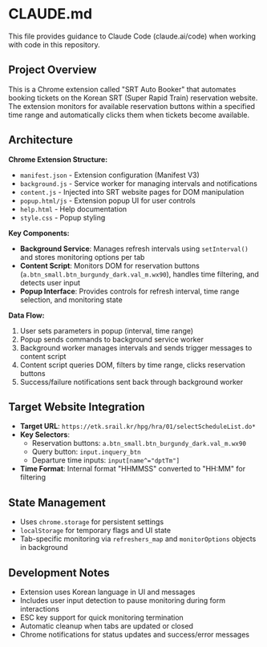 # CLAUDE.md

This file provides guidance to Claude Code (claude.ai/code) when working with code in this repository.

## Project Overview

This is a Chrome extension called "SRT Auto Booker" that automates booking tickets on the Korean SRT (Super Rapid Train) reservation website. The extension monitors for available reservation buttons within a specified time range and automatically clicks them when tickets become available.

## Architecture

**Chrome Extension Structure:**
- `manifest.json` - Extension configuration (Manifest V3)
- `background.js` - Service worker for managing intervals and notifications
- `content.js` - Injected into SRT website pages for DOM manipulation
- `popup.html/js` - Extension popup UI for user controls
- `help.html` - Help documentation
- `style.css` - Popup styling

**Key Components:**
- **Background Service**: Manages refresh intervals using `setInterval()` and stores monitoring options per tab
- **Content Script**: Monitors DOM for reservation buttons (`a.btn_small.btn_burgundy_dark.val_m.wx90`), handles time filtering, and detects user input
- **Popup Interface**: Provides controls for refresh interval, time range selection, and monitoring state

**Data Flow:**
1. User sets parameters in popup (interval, time range)
2. Popup sends commands to background service worker
3. Background worker manages intervals and sends trigger messages to content script
4. Content script queries DOM, filters by time range, clicks reservation buttons
5. Success/failure notifications sent back through background worker

## Target Website Integration

- **Target URL**: `https://etk.srail.kr/hpg/hra/01/selectScheduleList.do*`
- **Key Selectors**: 
  - Reservation buttons: `a.btn_small.btn_burgundy_dark.val_m.wx90`
  - Query button: `input.inquery_btn`
  - Departure time inputs: `input[name^="dptTm"]`
- **Time Format**: Internal format "HHMMSS" converted to "HH:MM" for filtering

## State Management

- Uses `chrome.storage` for persistent settings
- `localStorage` for temporary flags and UI state
- Tab-specific monitoring via `refreshers_map` and `monitorOptions` objects in background

## Development Notes

- Extension uses Korean language in UI and messages
- Includes user input detection to pause monitoring during form interactions
- ESC key support for quick monitoring termination
- Automatic cleanup when tabs are updated or closed
- Chrome notifications for status updates and success/error messages
